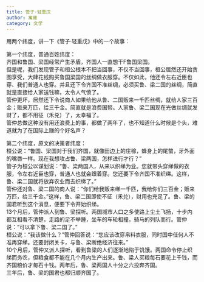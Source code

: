 ```yaml
---
title: 管子·轻重戊
author: 寓庸
category: 文学
---
```

用两个纬度，讲一下《管子·轻重戊》中的一个故事：  
  
第一个纬度，普通百姓纬度：  
齐国和鲁国、梁国经常产生矛盾，齐国人一直想干F鲁国梁国。  
但是呢，我们发现管子和桓公根本不把当回事，不仅不当回事，桓公居然还开始贪图享受，大肆花钱购买鲁国梁国的丝绸做衣服穿。不仅如此，他还令左右近臣也穿、我们普通人也穿。并且还下令齐国不准丝绸，必须买鲁、梁二国的丝绸，简直就是直接给人家送钱嘛，太令人气愤了。  
管仲更坏，居然还下令说商人如果给他从鲁、二国贩来一千匹丝绸，就给人家三百金；贩来万匹，给三千金。简直就是浪费国帑。人家鲁、梁二国现在光做丝绸就发财了，都不用征（禾兑）了，太幸福了。  
管仲总做这种没有用还浪费上的事，都做了两年了，也不知道什么时候是个头，难道就为了在国际上赚的个好名声？  
  
第二个纬度，原文的决策者纬度：  
桓公说：“鲁国、梁国对于我们齐国，就像田边上的庄稼，蜂身上的尾螫，牙外面的嘴唇一样。现在我想攻占鲁、梁两国，怎样进行才行？”  
管子为桓公以谋划说：“鲁、梁两国人，从来以织绨为业。您就带头穿绨做的衣服，令左右近臣也穿，普通人也就会跟着穿。您还要下令齐国不准织绨。这样，鲁、梁二国就将放弃农业而去织绨了。”  
管仲还对鲁、梁二国的商人说：“你们给我贩来绨一千匹，我给你们三百金；贩来万匹，给三千金。”这样，鲁、梁二国即使不征（禾兑），财用也充足了。鲁、梁的国君听到这个消息，便要下令开始织绨。  
13个月后，管仲派人到鲁、梁探听。两国城市人口之多使路上尘土飞扬，十步内都互相看不清楚，走路的足不举踵，坐车的车轮相撞，骑马的列队而行。管仲说：“可以拿下鲁、梁二国了。”  
桓公说：“我该做什么？”管仲回答说：“您应该改穿帛料衣服，同时国中任何人不准再穿绨。还要封闭关卡，与鲁、梁断绝经济往来。”  
10个月后，管仲又派人探听，看到鲁梁的人们逐渐地陷于饥饿。两国命令停止织绨而务农，但粮食都不能在几个月内生产出来。鲁、梁人买粮每石要花上千钱，而齐国粮价才每石十钱。两年后，鲁、梁两国人十分之六投奔齐国。  
三年后，鲁、梁的国君也都归顺齐国了。